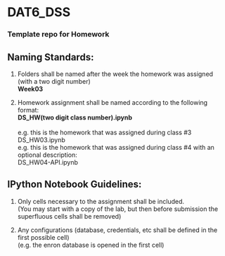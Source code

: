 DAT6_DSS
========

### Template repo for Homework 

## Naming Standards:
1. Folders shall be named after the week the homework was assigned (with a two digit number)<br/>
   **Week03**

2. Homework assignment shall be named according to the following format: <br/>
   **DS_HW(two digit class number).ipynb**<br/>
   <br/>
   e.g. this is the homework that was assigned during class #3<br/>
       DS_HW03.ipynb  <br/>
   e.g. this is the homework that was assigned during class #4 with an optional description:<br/>
       DS_HW04-API.ipynb<br/>

## IPython Notebook Guidelines:
1. Only cells necessary to the assignment shall be included.<br/>
    (You may start with a copy of the lab, but then before submission the superfluous cells shall be removed)

2. Any configurations (database, credentials, etc shall be defined in the first possible cell)<br/>
    (e.g. the enron database is opened in the first cell)



